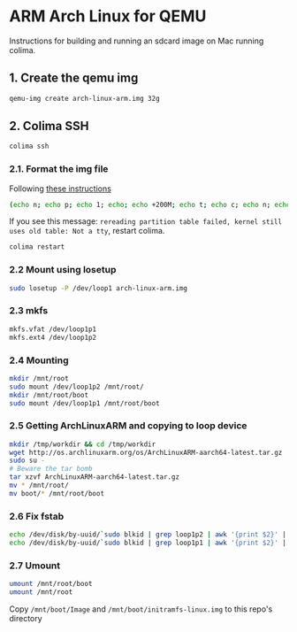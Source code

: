 # ARM Arch Linux for QEMU

Instructions for building and running an sdcard image on Mac running colima.

## 1. Create the qemu img

```sh
qemu-img create arch-linux-arm.img 32g
```

## 2. Colima SSH

```sh
colima ssh
```

### 2.1. Format the img file

Following [these instructions]()
```sh
(echo n; echo p; echo 1; echo; echo +200M; echo t; echo c; echo n; echo p; echo 2; echo; echo; echo w;) | fdisk arch-linux-arm.img
```

If you see this message: `rereading partition table failed, kernel still uses old table: Not a tty`, restart colima.

```sh
colima restart
```

### 2.2 Mount using losetup

```sh
sudo losetup -P /dev/loop1 arch-linux-arm.img 
```

### 2.3 mkfs

```sh
mkfs.vfat /dev/loop1p1
mkfs.ext4 /dev/loop1p2
```

### 2.4 Mounting

```sh
mkdir /mnt/root
sudo mount /dev/loop1p2 /mnt/root/
mkdir /mnt/root/boot
sudo mount /dev/loop1p1 /mnt/root/boot
```

### 2.5 Getting ArchLinuxARM and copying to loop device

```sh
mkdir /tmp/workdir && cd /tmp/workdir
wget http://os.archlinuxarm.org/os/ArchLinuxARM-aarch64-latest.tar.gz
sudo su -
# Beware the tar bomb
tar xzvf ArchLinuxARM-aarch64-latest.tar.gz
mv * /mnt/root/
mv boot/* /mnt/root/boot
```

### 2.6 Fix fstab

```sh
echo /dev/disk/by-uuid/`sudo blkid | grep loop1p2 | awk '{print $2}' | awk -F '"' '{print $2}'` / ext4 defaults 0 0 >> /mnt/root/etc/fstab
echo /dev/disk/by-uuid/`sudo blkid | grep loop1p1 | awk '{print $2}' | awk -F '"' '{print $2}'` /boot vfat defaults 0 0 >> /mnt/root/etc/fstab
```

### 2.7 Umount

```sh
umount /mnt/root/boot
umount /mnt/root
```

Copy `/mnt/boot/Image` and `/mnt/boot/initramfs-linux.img` to this repo's directory
